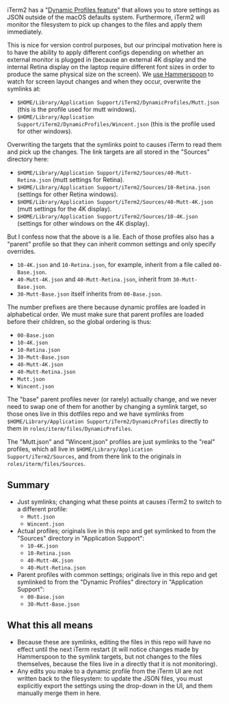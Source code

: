 iTerm2 has a "[Dynamic Profiles feature](https://www.iterm2.com/documentation-dynamic-profiles.html)" that allows you to store settings as JSON outside of the macOS defaults system. Furthermore, iTerm2 will monitor the filesystem to pick up changes to the files and apply them immediately.

This is nice for version control purposes, but our principal motivation here is to have the ability to apply different configs depending on whether an external monitor is plugged in (because an external 4K display and the internal Retina display on the laptop require different font sizes in order to produce the same physical size on the screen). We [use Hammerspoon](https://github.com/wincent/wincent/tree/master/roles/dotfiles/files/.hammerspoon) to watch for screen layout changes and when they occur, overwrite the symlinks at:

- `$HOME/Library/Application Support/iTerm2/DynamicProfiles/Mutt.json` (this is the profile used for mutt windows).
- `$HOME/Library/Application Support/iTerm2/DynamicProfiles/Wincent.json` (this is the profile used for other windows).

Overwriting the targets that the symlinks point to causes iTerm to read them and pick up the changes. The link targets are all stored in the "Sources" directory here:

- `$HOME/Library/Application Support/iTerm2/Sources/40-Mutt-Retina.json` (mutt settings for Retina).
- `$HOME/Library/Application Support/iTerm2/Sources/10-Retina.json` (settings for other Retina windows).
- `$HOME/Library/Application Support/iTerm2/Sources/40-Mutt-4K.json` (mutt settings for the 4K display).
- `$HOME/Library/Application Support/iTerm2/Sources/10-4K.json` (settings for other windows on the 4K display).

But I confess now that the above is a lie. Each of those profiles also has a "parent" profile so that they can inherit common settings and only specify overrides.

- `10-4K.json` and `10-Retina.json`, for example, inherit from a file called `00-Base.json`.
- `40-Mutt-4K.json` and `40-Mutt-Retina.json`, inherit from `30-Mutt-Base.json`.
- `30-Mutt-Base.json` itself inherits from `00-Base.json`.

The number prefixes are there because dynamic profiles are loaded in alphabetical order. We must make sure that parent profiles are loaded before their children, so the global ordering is thus:

- `00-Base.json`
- `10-4K.json`
- `10-Retina.json`
- `30-Mutt-Base.json`
- `40-Mutt-4K.json`
- `40-Mutt-Retina.json`
- `Mutt.json`
- `Wincent.json`

The "base" parent profiles never (or rarely) actually change, and we never need to swap one of them for another by changing a symlink target, so those ones live in this dotfiles repo and we have symlinks from `$HOME/Library/Application Support/iTerm2/DynamicProfiles` directly to them in `roles/iterm/files/DynamicProfiles`.

The "Mutt.json" and "Wincent.json" profiles are just symlinks to the "real" profiles, which all live in `$HOME/Library/Application Support/iTerm2/Sources`, and from there link to the originals in `roles/iterm/files/Sources`.

## Summary

- Just symlinks; changing what these points at causes iTerm2 to switch to a different profile:
  - `Mutt.json`
  - `Wincent.json`
- Actual profiles; originals live in this repo and get symlinked to from the "Sources" directory in "Application Support":
  - `10-4K.json`
  - `10-Retina.json`
  - `40-Mutt-4K.json`
  - `40-Mutt-Retina.json`
- Parent profiles with common settings; originals live in this repo and get symlinked to from the "Dynamic Profiles" directory in "Application Support":
  - `00-Base.json`
  - `30-Mutt-Base.json`

## What this all means

* Because these are symlinks, editing the files in this repo will have no effect until the next iTerm restart (it will notice changes made by Hammerspoon to the symlink targets, but not changes to the files themselves, because the files live in a directly that it is not monitoring).
* Any edits you make to a dynamic profile from the iTerm UI are not written back to the filesystem: to update the JSON files, you must explicitly export the settings using the drop-down in the UI, and them manually merge them in here.
